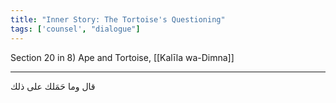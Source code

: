```yaml
---
title: "Inner Story: The Tortoise's Questioning"
tags: ['counsel', "dialogue"]
---
```


 Section 20 in 8) Ape and Tortoise, [[Kalīla wa-Dimna]]

---
قال وما حَمَلك على ذلك
